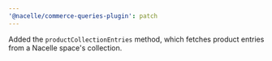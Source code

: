 ```yaml
---
'@nacelle/commerce-queries-plugin': patch
---
```


Added the `productCollectionEntries` method, which fetches product entries from a Nacelle space's collection.
